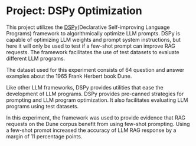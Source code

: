 # Project: DSPy Optimization

This project utilizes the [DSPy](https://github.com/stanfordnlp/dspy)(Declarative Self-improving Language Programs) framework to algorithmically optimize LLM prompts. DSPy is capable of optimizing LLM weights and prompt system instructions, but here it will only be used to test if a few-shot prompt can improve RAG requests. The framework facilitates the use of test datasets to evaluate different LLM programs.    

The dataset used for this experiment consists of 64 question and answer examples about the 1965 Frank Herbert book Dune.

Like other LLM frameworks, DSPy provides utilities that ease the development of LLM programs. DSPy provides pre-canned strategies for prompting and LLM program optimization. It also facilitates evaluating LLM programs using test datasets.

In this experiment, the framework was used to provide evidence that RAG requests on the Dune corpus benefit from using few-shot prompting. Using a few-shot promot increased the accuracy of LLM RAG response by a margin of 11 percentage points.

